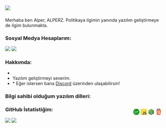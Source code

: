 <h2 align="left"><img src="https://raw.githubusercontent.com/MartinHeinz/MartinHeinz/master/wave.gif" width="30px"></h2>
   <p align="left">Merhaba ben Alper, ALPERZ. Politikaya ilgimin yanında yazılım geliştirmeye de ilgim bulunmakta.</p>  
<h3>Sosyal Medya Hesaplarım:</h3>
<p align="left">
   <a href="https://discord.com/users/698109437084303391" target"blank_"><img src="https://img.shields.io/badge/discord%20-7289DA.svg?&style=for-the-badge&logo=discord&logoColor=white"></a>
   <a href="https://github.com/alperzdev" target"blank_"><img src="https://img.shields.io/badge/GitHub%20-191717.svg?&style=for-the-badge&logo=github&logoColor=white"></a>
</p>

<h3>Hakkımda:</h3>
<ul>
  <li> </li>
  <li> Yazılım geliştirmeyi severim.</li>
  <li> * Eğer istersen bana <a href="https://discord.com/users/698109437084303391" target"blank_">Discord</a> üzerinden ulaşabilirsin!</li>
</ul>
<h3> Bilgi sahibi olduğum yazılım dilleri:</h3>
<p style="float:right">
   <code><a href="https://www.csharp.com/#alperzdev"><img height="20" src="https://raw.githubusercontent.com/github/explore/80688e429a7d4ef2fca1e82350fe8e3517d3494d/topics/csharp/csharp.png"></a></code>
   <code><a href="https://www.javascript.com/#alperzdev"><img height="20" src="https://raw.githubusercontent.com/github/explore/80688e429a7d4ef2fca1e82350fe8e3517d3494d/topics/javascript/javascript.png"></a></code>
   <code><a href="https://nodejs.org/en/about/#alperzdev"><img height="20" src="https://raw.githubusercontent.com/github/explore/80688e429a7d4ef2fca1e82350fe8e3517d3494d/topics/nodejs/nodejs.png"></a></code>
   <code><a href="https://www.html.com/#alperzdev"><img height="20" src="https://raw.githubusercontent.com/github/explore/80688e429a7d4ef2fca1e82350fe8e3517d3494d/topics/html/html.png"></a></code>

<!--
   <code><img height="20" src="https://raw.githubusercontent.com/github/explore/80688e429a7d4ef2fca1e82350fe8e3517d3494d/topics/mysql/mysql.png"></code>
   <code><img height="20" src="https://raw.githubusercontent.com/github/explore/80688e429a7d4ef2fca1e82350fe8e3517d3494d/topics/git/git.png"></code>
   <code><img height="20" src="https://raw.githubusercontent.com/github/explore/80688e429a7d4ef2fca1e82350fe8e3517d3494d/topics/visual-studio-code/visual-studio-code.png"></code>
   <code><img height="20" src="https://cdn.freebiesupply.com/logos/thumbs/2x/webstorm-icon-logo.png"></code>
   <code><img height="20" src="https://raw.githubusercontent.com/github/explore/80688e429a7d4ef2fca1e82350fe8e3517d3494d/topics/html/html.png"></code>
   <code><img height="20" src="https://raw.githubusercontent.com/github/explore/80688e429a7d4ef2fca1e82350fe8e3517d3494d/topics/css/css.png"></code>
   <code><img height="20" src="https://camo.githubusercontent.com/c10bbec541caa795eee7a0ada0415e2fe7c04b4f89aaa8ebc76e1d1ac2ede1d6/68747470733a2f2f696d672e69636f6e73382e636f6d2f636f6c6f722f3435322f6d6f6e676f64622e706e67"></code>
   <code><img height="20" src="https://upload.wikimedia.org/wikipedia/commons/thumb/9/95/Vue.js_Logo_2.svg/1200px-Vue.js_Logo_2.svg.png"></code>
   <code><img height="20" src="https://seeklogo.com/images/V/vuetify-logo-3BCF73C928-seeklogo.com.png"></code>
   <code><img height="20" src="https://cdn.discordapp.com/attachments/805060398716813312/811565843883622400/nuxt-icon_1.png"></code>
-->
</p>
<h3 align="left">GitHub İstatistiğim:</h3>
<p align="left">
   <img src="https://github-readme-stats.vercel.app/api?username=alperzdev&theme=vue-dark&dark_icons=true" />
   <img src="https://github-readme-stats.vercel.app/api/top-langs/?username=alperzdev&theme=dark&count_private=true&show_icons=true&hide_border=true" />
</p>
